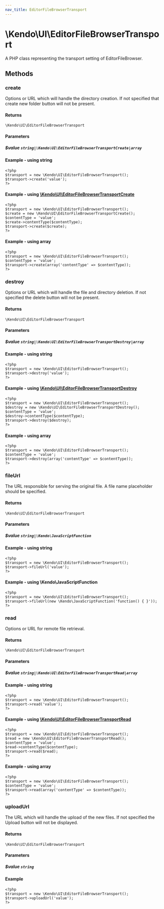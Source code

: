 ```yaml
---
nav_title: EditorFileBrowserTransport
---
```


# \Kendo\UI\EditorFileBrowserTransport

A PHP class representing the transport setting of EditorFileBrowser.


## Methods

### create

Options or URL which will handle the directory creation. If not specified that create new folder button will not be present.

#### Returns
`\Kendo\UI\EditorFileBrowserTransport`

#### Parameters

##### $value `string|\Kendo\UI\EditorFileBrowserTransportCreate|array`




#### Example  - using string
    <?php
    $transport = new \Kendo\UI\EditorFileBrowserTransport();
    $transport->create('value');
    ?>


#### Example - using [\Kendo\UI\EditorFileBrowserTransportCreate](/kendo-ui/api/wrappers/php/Kendo/UI/EditorFileBrowserTransportCreate)
    <?php
    $transport = new \Kendo\UI\EditorFileBrowserTransport();
    $create = new \Kendo\UI\EditorFileBrowserTransportCreate();
    $contentType = 'value';
    $create->contentType($contentType);
    $transport->create($create);
    ?>

#### Example - using array

    <?php
    $transport = new \Kendo\UI\EditorFileBrowserTransport();
    $contentType = 'value';
    $transport->create(array('contentType' => $contentType));
    ?>

### destroy

Options or URL which will handle the file and directory deletion. If not specified the delete button will not be present.

#### Returns
`\Kendo\UI\EditorFileBrowserTransport`

#### Parameters

##### $value `string|\Kendo\UI\EditorFileBrowserTransportDestroy|array`




#### Example  - using string
    <?php
    $transport = new \Kendo\UI\EditorFileBrowserTransport();
    $transport->destroy('value');
    ?>


#### Example - using [\Kendo\UI\EditorFileBrowserTransportDestroy](/kendo-ui/api/wrappers/php/Kendo/UI/EditorFileBrowserTransportDestroy)
    <?php
    $transport = new \Kendo\UI\EditorFileBrowserTransport();
    $destroy = new \Kendo\UI\EditorFileBrowserTransportDestroy();
    $contentType = 'value';
    $destroy->contentType($contentType);
    $transport->destroy($destroy);
    ?>

#### Example - using array

    <?php
    $transport = new \Kendo\UI\EditorFileBrowserTransport();
    $contentType = 'value';
    $transport->destroy(array('contentType' => $contentType));
    ?>

### fileUrl
The URL responsible for serving the original file. A file name placeholder should be specified.

#### Returns
`\Kendo\UI\EditorFileBrowserTransport`

#### Parameters

##### $value `string|\Kendo\JavaScriptFunction`



#### Example  - using string
    <?php
    $transport = new \Kendo\UI\EditorFileBrowserTransport();
    $transport->fileUrl('value');
    ?>

#### Example  - using \Kendo\JavaScriptFunction
    <?php
    $transport = new \Kendo\UI\EditorFileBrowserTransport();
    $transport->fileUrl(new \Kendo\JavaScriptFunction('function() { }'));
    ?>

### read

Options or URL for remote file retrieval.

#### Returns
`\Kendo\UI\EditorFileBrowserTransport`

#### Parameters

##### $value `string|\Kendo\UI\EditorFileBrowserTransportRead|array`




#### Example  - using string
    <?php
    $transport = new \Kendo\UI\EditorFileBrowserTransport();
    $transport->read('value');
    ?>


#### Example - using [\Kendo\UI\EditorFileBrowserTransportRead](/kendo-ui/api/wrappers/php/Kendo/UI/EditorFileBrowserTransportRead)
    <?php
    $transport = new \Kendo\UI\EditorFileBrowserTransport();
    $read = new \Kendo\UI\EditorFileBrowserTransportRead();
    $contentType = 'value';
    $read->contentType($contentType);
    $transport->read($read);
    ?>

#### Example - using array

    <?php
    $transport = new \Kendo\UI\EditorFileBrowserTransport();
    $contentType = 'value';
    $transport->read(array('contentType' => $contentType));
    ?>

### uploadUrl
The URL which will handle the upload of the new files. If not specified the Upload button will not be displayed.

#### Returns
`\Kendo\UI\EditorFileBrowserTransport`

#### Parameters

##### $value `string`



#### Example 
    <?php
    $transport = new \Kendo\UI\EditorFileBrowserTransport();
    $transport->uploadUrl('value');
    ?>

